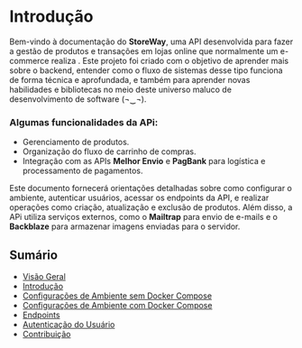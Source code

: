 # Introdução

Bem-vindo à documentação do **StoreWay**, uma API desenvolvida para fazer a gestão de produtos e transações em lojas online que normalmente um e-commerce realiza . Este projeto foi criado com o objetivo de aprender mais sobre o backend, entender como o fluxo de sistemas desse tipo funciona de forma técnica e aprofundada, e também para  aprender novas habilidades e bibliotecas no meio deste universo maluco de desenvolvimento de software  (¬‿¬).

### Algumas funcionalidades da APi:

- Gerenciamento de produtos.
- Organização do fluxo de carrinho de compras.
- Integração com as APIs **Melhor Envio** e **PagBank** para logística e processamento de pagamentos.

Este documento fornecerá orientações detalhadas sobre como configurar o ambiente, autenticar usuários, acessar os endpoints da API, e realizar operações como criação, atualização e exclusão de produtos. Além disso, a APi utiliza serviços externos, como o **Mailtrap** para envio de e-mails e o **Backblaze** para armazenar imagens enviadas para o servidor.
## Sumário

- [Visão Geral](../README.md)
- [Introdução](./introduction.md)
- [Configurações de Ambiente sem Docker Compose](./enviromentConfig/defaultEnvironmentConfiguration.md)
- [Configurações de Ambiente com Docker Compose](./enviromentConfig/configWithDockerCompose.md)  
- [Endpoints](./Endpoints.md)
- [Autenticação do Usuário](./authentication.md)
- [Contribuição](./contribution.md)